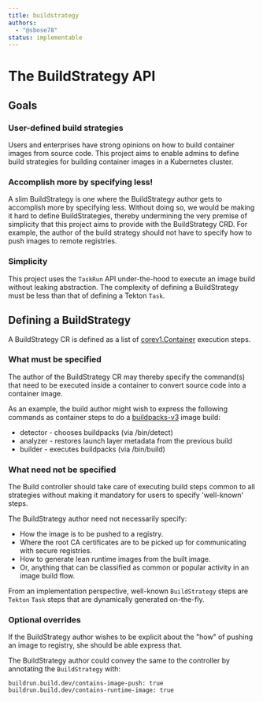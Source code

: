 ```yaml
---
title: buildstrategy
authors:
  - "@sbose78"
status: implementable
---
```


# The BuildStrategy API


## Goals

### User-defined build strategies

Users and enterprises have strong opinions on how to build container images from source code. 
This project aims to enable admins to define build strategies for building container images in a Kubernetes cluster.

### Accomplish more by specifying less!

A slim BuildStrategy is one where the BuildStrategy author gets to accomplish more by specifying less. Without doing so,
we would be making it hard to define BuildStrategies, thereby undermining the very premise of simplicity that this project 
aims to provide with the BuildStrategy CRD. For example, the author of the build strategy should not have to specify how to push images to 
remote registries.

### Simplicity

This project uses the `TaskRun` API under-the-hood to execute an image build without leaking abstraction. The complexity of defining
a BuildStrategy must be less than that of defining a Tekton `Task`.

## Defining a BuildStrategy

A BuildStrategy CR is defined as a list of [corev1.Container](https://kubernetes.io/docs/reference/generated/kubernetes-api/v1.11/#container-v1-core)
execution steps.

### What must be specified


The author of the BuildStrategy CR may thereby specify the command(s) that need to be executed inside a container to convert source code
into a container image.

As an example, the build author might wish to express the following commands as container steps to do a [buildpacks-v3](https://github.com/buildpacks/lifecycle) image build:

* detector - chooses buildpacks (via /bin/detect)
* analyzer - restores launch layer metadata from the previous build
* builder - executes buildpacks (via /bin/build)

### What need not be specified

The Build controller should take care of executing build steps common to all strategies without making it mandatory
for users to specify 'well-known' steps. 

The BuildStrategy author need not necessarily specify:
 
* How the image is to be pushed to a registry. 
* Where the root CA certificates are to be picked up for communicating with secure registries.
* How to generate lean runtime images from the built image.
* Or, anything that can be classified as common or popular activity in an image build flow. 
 

From an implementation perspective, well-known `BuildStrategy` steps are `Tekton` `Task` steps that are dynamically generated 
on-the-fly.

### Optional overrides
 
If the BuildStrategy author wishes to be explicit about the "how" of pushing an image to registry, she should be able
express that. 

The BuildStrategy author could convey the same to the controller by annotating the `BuildStrategy`
 with:
 
 ```
 buildrun.build.dev/contains-image-push: true
 buildrun.build.dev/contains-runtime-image: true
 ```

